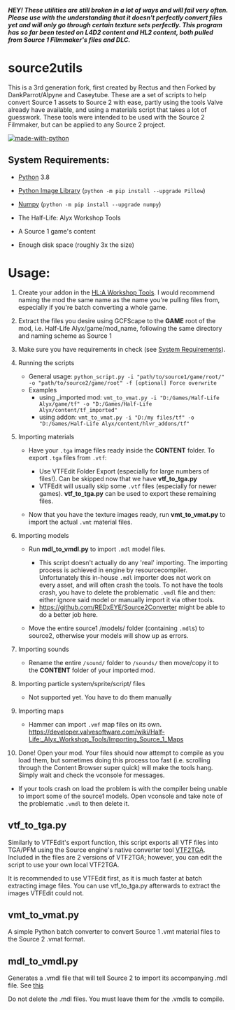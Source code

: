 ***HEY! These utilities are still broken in a lot of ways and will fail very often. Please use with the understanding that it doesn't perfectly convert files yet and will only go through certain texture sets perfectly. This program has so far been tested on L4D2 content and HL2 content, both pulled from Source 1 Filmmaker's files and DLC.***

# source2utils
This is a 3rd generation fork, first created by Rectus and then Forked by DankParrot/Alpyne and Caseytube. These are a set of scripts to help convert Source 1 assets to Source 2 with ease, partly using the tools Valve already have available, and using a materials script that takes a lot of guesswork. These tools were intended to be used with the Source 2 Filmmaker, but can be applied to any Source 2 project.

[![made-with-python](https://img.shields.io/badge/Made%20with-Python-1f425f.svg)](https://www.python.org/downloads/release/python-386/)

## System Requirements:
- [Python](https://www.python.org/downloads/release/python-386/) 3.8

- [Python Image Library](https://pillow.readthedocs.io/en/5.1.x/installation.html) (`python -m pip install --upgrade Pillow`)
- [Numpy](https://numpy.org/install/) (`python -m pip install --upgrade numpy`)

- The Half-Life: Alyx Workshop Tools

- A Source 1 game's content

- Enough disk space (roughly 3x the size)

# Usage:
1. Create your addon in the [HL:A Workshop Tools](https://developer.valvesoftware.com/wiki/Half-Life:_Alyx_Workshop_Tools/Creating_an_Addon). I would recommend naming the mod the same name as the name you're pulling files from, especially if you're batch converting a whole game.

2. Extract the files you desire using GCFScape to the __GAME__ root of the mod, i.e. Half-Life Alyx/game/mod_name, following the same directory and naming scheme as Source 1

3. Make sure you have requirements in check (see [System Requirements](https://github.com/kristixx/source2utils#system-requirements)).

4. Running the scripts
    - General usage: `python_script.py -i "path/to/source1/game/root/" -o "path/to/source2/game/root" -f [optional] Force overwrite`
    - Examples
        * using _imported mod: `vmt_to_vmat.py -i "D:/Games/Half-Life Alyx/game/tf" -o "D:/Games/Half-Life Alyx/content/tf_imported"`
        * using addon: `vmt_to_vmat.py -i "D:/my files/tf" -o "D:/Games/Half-Life Alyx/content/hlvr_addons/tf"`

4. Importing materials
    - Have your `.tga` image files ready inside the __CONTENT__ folder. To export `.tga` files from `.vtf`:
        * Use VTFEdit Folder Export (especially for large numbers of files!). Can be skipped now that we have __vtf_to_tga.py__
        * VTFEdit will usually skip some `.vtf` files (especially for newer games). __vtf_to_tga.py__ can be used to export these remaining files.
        <!--- * __vtf_to_tga.py__ can import (read: translate) `*.txt` VTEX compile parameters too! Make sure to include them too. -->

    - Now that you have the texture images ready, run __vmt_to_vmat.py__ to import the actual `.vmt` material files.

5. Importing models
    - Run __mdl_to_vmdl.py__ to import `.mdl` model files.
        * This script doesn't actually do any 'real' importing. The importing process is achieved in engine by resourcecompiler.
        Unfortunately this in-house `.mdl` importer does not work on every asset, and will often crash the tools.
        To not have the tools crash, you have to delete the problematic `.vmdl` file and then: either ignore said model or manually import it via other tools.
        * https://github.com/REDxEYE/Source2Converter might be able to do a better job here.
    
    - Move the entire source1 /models/ folder (containing `.mdl`s) to source2, otherwise your models will show up as errors. <!--- this is dumb -->

6. Importing sounds
    - Rename the entire `/sound/` folder to `/sounds/` then move/copy it to the __CONTENT__ folder of your imported mod.

7. Importing particle system/sprite/script/ files
    - Not supported yet. You have to do them manually

8. Importing maps
    - Hammer can import `.vmf` map files on its own. https://developer.valvesoftware.com/wiki/Half-Life:_Alyx_Workshop_Tools/Importing_Source_1_Maps

9. Done! Open your mod. Your files should now attempt to compile as you load them, but sometimes doing this process too fast (i.e. scrolling through the Content Browser super quick) will make the tools hang. Simply wait and check the vconsole for messages.
- If your tools crash on load the problem is with the compiler being unable to import some of the source1 models. Open vconsole and take note of the problematic `.vmdl` to then delete it.

## vtf_to_tga.py

Similarly to VTFEdit's export function, this script exports all VTF files into TGA/PFM using the Source engine's native converter tool [VTF2TGA](https://developer.valvesoftware.com/wiki/VTF2TGA). Included in the files are 2 versions of VTF2TGA; however, you can edit the script to use your own local VTF2TGA.

It is recommended to use VTFEdit first, as it is much faster at batch extracting image files. You can use vtf_to_tga.py afterwards to extract the images VTFEdit could not.

## vmt_to_vmat.py

A simple Python batch converter to convert Source 1 .vmt material files to the Source 2 .vmat format.

## mdl_to_vmdl.py

Generates a .vmdl file that will tell Source 2 to import its accompanying .mdl file. See [this](https://developer.valvesoftware.com/wiki/Half-Life:_Alyx_Workshop_Tools/Importing_Source_1_Models)

Do not delete the .mdl files. You must leave them for the .vmdls to compile.
